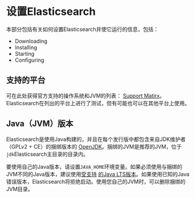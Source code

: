 # 设置Elasticsearch

本部分包括有关如何设置Elasticsearch并使它运行的信息，包括：

- Downloading
- Installing
- Starting
- Configuring

## 支持的平台

可在此处获得官方支持的操作系统和JVM的列表： [Support Matirx](https://www.elastic.co/support/matrix)。Elasticsearch在列出的平台上进行了测试，但有可能也可以在其他平台上使用。

## Java（JVM）版本

Elasticsearch是使用Java构建的，并且在每个发行版中都包含来自JDK维护者（GPLv2 + CE）的捆绑版本的 [OpenJDK](http://openjdk.java.net/)。捆绑的JVM是推荐的JVM，位于`jdk`Elasticsearch主目录的目录内。

要使用自己的Java版本，请设置`JAVA_HOME`环境变量。如果必须使用与捆绑的JVM不同的Java版本，建议使用[受支持](https://www.elastic.co/support/matrix) [的Java LTS版本](http://www.oracle.com/technetwork/java/eol-135779.html)。如果使用已知的Java错误版本，Elasticsearch将拒绝启动。使用您自己的JVM时，可以删除捆绑的JVM目录。